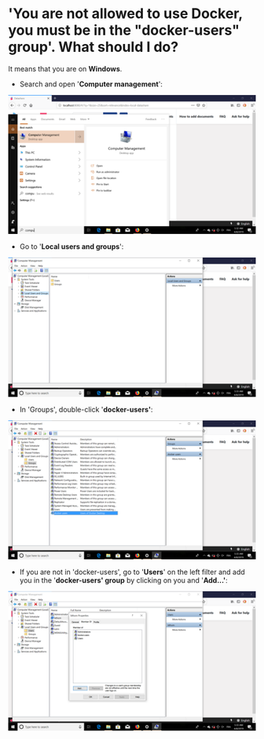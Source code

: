 # 'You are not allowed to use Docker, you must be in the "docker-users" group'. What should I do?

It means that you are on **Windows**.

* Search and open '**Computer management**':

![](../.gitbook/assets/screenshot-10.png)

* Go to '**Local users and groups**':

![](../.gitbook/assets/screenshot-11.png)

* In 'Groups', double-click '**docker-users'**:

![](../.gitbook/assets/screenshot-12.png)

* If you are not in 'docker-users', go to '**Users**' on the left filter and add you in the '**docker-users' group** by clicking on you and '**Add...'**:

![](../.gitbook/assets/screenshot-13.png)





